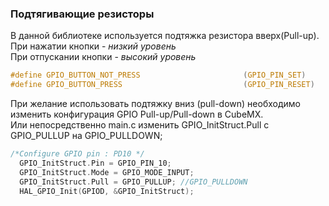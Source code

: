 ### Подтягивающие резисторы
В данной библиотеке используется подтяжка резистора вверх(Pull-up).  
При нажатии кнопки - *низкий уровень*  
При отпускании кнопки - *высокий уровень*  
```C
#define GPIO_BUTTON_NOT_PRESS                       (GPIO_PIN_SET)
#define GPIO_BUTTON_PRESS                           (GPIO_PIN_RESET)
```
При желание использовать подтяжку вниз (pull-down) необходимо изменить конфигурация GPIO Pull-up/Pull-down в CubeMX.  
Или непосредственно main.c изменить GPIO_InitStruct.Pull с GPIO_PULLUP на GPIO_PULLDOWN;
```C
/*Configure GPIO pin : PD10 */
  GPIO_InitStruct.Pin = GPIO_PIN_10;
  GPIO_InitStruct.Mode = GPIO_MODE_INPUT;
  GPIO_InitStruct.Pull = GPIO_PULLUP; //GPIO_PULLDOWN 
  HAL_GPIO_Init(GPIOD, &GPIO_InitStruct);
```
